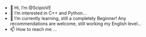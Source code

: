 - 👋 Hi, I’m @ScipioVE
- 👀 I’m interested in C++ and Python...
- 🌱 I’m currently learning, still a completely
Beginner! Any recommendations are welcome, still working my English level...
- 📫 How to reach me ...

<!---
ScipioVE/ScipioVE is a ✨ special ✨ repository because its `README.md` (this file) appears on your GitHub profile.
You can click the Preview link to take a look at your changes.
--->
